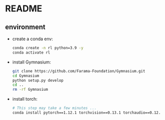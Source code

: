 # README

## environment
- create a conda env: 
  ```bash
  conda create -n rl python=3.9 -y
  conda activate rl
  ```
- install Gymnasium: 
  ```bash
  git clone https://github.com/Farama-Foundation/Gymnasium.git
  cd Gymnasium
  python setup.py develop
  cd ..
  rm -rf Gymnasium
  ```
- install torch: 
  ```bash
  # This step may take a few minutes ...
  conda install pytorch==1.12.1 torchvision==0.13.1 torchaudio==0.12.1 -c pytorch -y
  ```